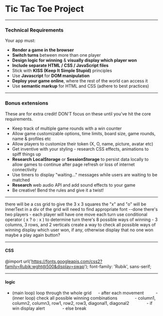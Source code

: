 # Tic Tac Toe Project

---

### Technical Requirements

Your app must:

- **Render a game in the browser**
- **Switch turns** between more than one player
- **Design logic for winning** & **visually display which player won**
- **Include separate HTML / CSS / JavaScript files**
- Stick with **KISS (Keep It Simple Stupid)** principles
- Use **Javascript** for **DOM manipulation**
- **Deploy your game online**, where the rest of the world can access it
- Use **semantic markup** for HTML and CSS (adhere to best practices)

---

### Bonus extensions

These are for extra credit! DON'T focus on these until you've hit the core requirements.

- Keep track of multiple game rounds with a win counter
- Allow game customizable options, time limits, board size, game rounds, name & profiles etc
- Allow players to customize their token (X, O, name, picture, avatar etc)
- Get inventive with your styling - research CSS effects, animations to spiff things up
- **Research** **LocalStorage** or **SessionStorage** to persist data locally to allow games to continue after page refresh or loss of internet connectivity
- Use timers to display "waiting..." messages while users are waiting to be matched
- **Research** web audio API and add sound effects to your game
- Be creative! Bend the rules and give it a twist!

---

there will be a css grid to give the 3 x 3 squares
the "x" and "o" will be innerText in a div of the grid
will need to find appropriate font --done
there's two players - each player will have one move each turn
use conditional operator ( x ? o : x ) to determine turn
there's 8 possible ways of winning - 3 columns, 3 rows, and 2 verticals
create a way to check all possible ways of winning
display which user won, if any, otherwise display that no one won
maybe a play again button?

---

#### CSS

@import url('https://fonts.googleapis.com/css2?family=Rubik:wght@500&display=swap');
font-family: 'Rubik', sans-serif;

---

#### logic

- (main loop) loop through the whole grid
  &emsp; - after each movement
  &emsp; &emsp; - (inner loop) check all possible winning combinations
  &emsp; &emsp; &emsp; - column1, column2, column3, row1, row2, row3, diagonal1, diagonal2
  &emsp; &emsp; &emsp; - if win display alert
  &emsp; &emsp; &emsp; - else break
